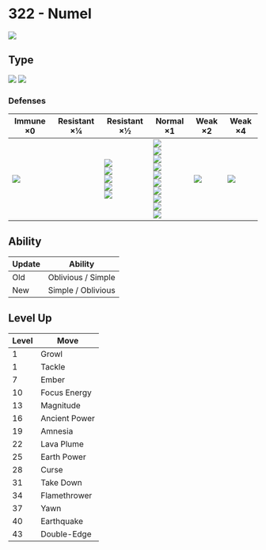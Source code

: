 # 322 - Numel
![][322]

## Type

![][fire]  ![][ground]

### Defenses

Immune ×0         | Resistant ×¼ | Resistant ×½                                                             | Normal ×1                                                                                                                                                 | Weak ×2         | Weak ×4        | 
---               | ---          | ---                                                                      | ---                                                                                                                                                       | ---             | ---            | 
![][electric]<br> |              | ![][poison]<br> ![][bug]<br> ![][steel]<br> ![][fire]<br> ![][fairy]<br> | ![][normal]<br> ![][fighting]<br> ![][flying]<br> ![][rock]<br> ![][ghost]<br> ![][grass]<br> ![][psychic]<br> ![][ice]<br> ![][dragon]<br> ![][dark]<br> | ![][ground]<br> | ![][water]<br> | 

## Ability

Update | Ability            | 
---    | ---                | 
Old    | Oblivious / Simple | 
New    | Simple / Oblivious | 

## Level Up

Level | Move          | 
---   | ---           | 
1     | Growl         | 
1     | Tackle        | 
7     | Ember         | 
10    | Focus Energy  | 
13    | Magnitude     | 
16    | Ancient Power | 
19    | Amnesia       | 
22    | Lava Plume    | 
25    | Earth Power   | 
28    | Curse         | 
31    | Take Down     | 
34    | Flamethrower  | 
37    | Yawn          | 
40    | Earthquake    | 
43    | Double-Edge   | 

[322]: ../img/pokemon/322.png
[normal]: ../img/types/normal.png
[fire]: ../img/types/fire.png
[fighting]: ../img/types/fighting.png
[water]: ../img/types/water.png
[flying]: ../img/types/flying.png
[grass]: ../img/types/grass.png
[poison]: ../img/types/poison.png
[electric]: ../img/types/electric.png
[ground]: ../img/types/ground.png
[psychic]: ../img/types/psychic.png
[rock]: ../img/types/rock.png
[ice]: ../img/types/ice.png
[bug]: ../img/types/bug.png
[dragon]: ../img/types/dragon.png
[ghost]: ../img/types/ghost.png
[dark]: ../img/types/dark.png
[steel]: ../img/types/steel.png
[fairy]: ../img/types/fairy.png
